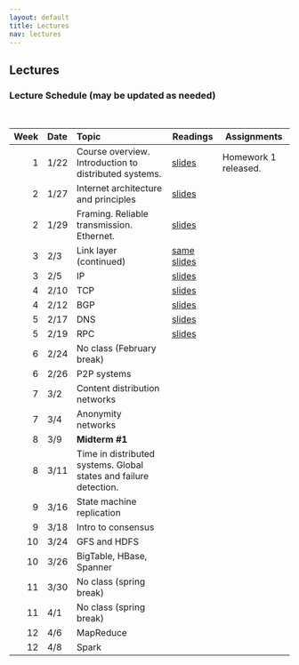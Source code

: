 ```yaml
---
layout: default
title: Lectures
nav: lectures
---
```


## Lectures

<h3 id="toc_2">Lecture Schedule (may be updated as needed)</h3>
<br>
<table>
<thead>
<tr>
<th align="right">Week</th>
<th align="left">Date</th>
<th align="left">Topic</th>
<th>Readings</th>
<th>Assignments</th>
</tr>
</thead>
<tbody>

<tr>
<td align="right">1</td>
<td align="left">1/22</td>
<td align="left">Course overview.  Introduction to distributed systems.</td>
<td><a href="{{ site.url }}/lectures/intro.pdf">slides</a></td>
<td>Homework 1 released.</td>
</tr>

<tr>
<td align="right">2</td>
<td align="left">1/27</td>
<td align="left">Internet architecture and principles</td>
<td><a href="{{ site.url }}/lectures/internet-arch.pdf">slides</a></td>
<td></td>
</tr>

<tr>
<td align="right">2</td>
<td align="left">1/29</td>
<td align="left">Framing.  Reliable transmission.  Ethernet.</td>
<td><a href="{{ site.url }}/lectures/linklayer.pdf">slides</a></td>
<td></td>
</tr>

<tr>
<td align="right">3</td>
<td align="left">2/3</td>
<td align="left">Link layer (continued)</td>
<td><a href="{{ site.url }}/lectures/linklayer.pdf">same slides</a></td>
<td></td>
</tr>

<tr>
<td align="right">3</td>
<td align="left">2/5</td>
<td align="left">IP</td>
<td><a href="{{ site.url }}/lectures/ip.pdf">slides</a></td>
<td></td>
</tr>

<tr>
<td align="right">4</td>
<td align="left">2/10</td>
<td align="left">TCP</td>
<td><a href="{{ site.url }}/lectures/tcp.pdf">slides</a></td>
<td></td>
</tr>

<tr>
<td align="right">4</td>
<td align="left">2/12</td>
<td align="left">BGP</td>
<td><a href="{{ site.url }}/lectures/bgp.pdf">slides</a></td>
<td></td>
</tr>

<tr>
<td align="right">5</td>
<td align="left">2/17</td>
<td align="left">DNS</td>
<td><a href="{{ site.url }}/lectures/dns.pdf">slides</a></td>
<td></td>
</tr>

<tr>
<td align="right">5</td>
<td align="left">2/19</td>
<td align="left">RPC</td>
<td><a href="{{ site.url }}/lectures/rpc.pdf">slides</a></td>
<td></td>
</tr>

<tr>
<td align="right">6</td>
<td align="left">2/24</td>
<td align="left">No class (February break)</td>
<td></td>
<td></td>
</tr>

<tr>
<td align="right">6</td>
<td align="left">2/26</td>
<td align="left">P2P systems</td>
<td></td>
<td></td>
</tr>

<tr>
<td align="right">7</td>
<td align="left">3/2</td>
<td align="left">Content distribution networks</td>
<td></td>
<td></td>
</tr>

<tr>
<td align="right">7</td>
<td align="left">3/4</td>
<td align="left">Anonymity networks</td>
<td></td>
<td></td>
</tr>

<tr>
<td align="right">8</td>
<td align="left">3/9</td>
<td align="left"><b>Midterm #1</b></td>
<td></td>
<td></td>
</tr>

<tr>
<td align="right">8</td>
<td align="left">3/11</td>
<td align="left">Time in distributed systems. Global states and failure detection.</td>
<td></td>
<td></td>
</tr>

<tr>
<td align="right">9</td>
<td align="left">3/16</td>
<td align="left">State machine replication</td>
<td></td>
<td></td>
</tr>

<tr>
<td align="right">9</td>
<td align="left">3/18</td>
<td align="left">Intro to consensus</td>
<td></td>
<td></td>
</tr>

<tr>
<td align="right">10</td>
<td align="left">3/24</td>
<td align="left">GFS and HDFS</td>
<td></td>
<td></td>
</tr>

<tr>
<td align="right">10</td>
<td align="left">3/26</td>
<td align="left">BigTable, HBase, Spanner</td>
<td></td>
<td></td>
</tr>

<tr>
<td align="right">11</td>
<td align="left">3/30</td>
<td align="left">No class (spring break)</td>
<td></td>
<td></td>
</tr>

<tr>
<td align="right">11</td>
<td align="left">4/1</td>
<td align="left">No class (spring break)</td>
<td></td>
<td></td>
</tr>

<tr>
<td align="right">12</td>
<td align="left">4/6</td>
<td align="left">MapReduce</td>
<td></td>
<td></td>
</tr>

<tr>
<td align="right">12</td>
<td align="left">4/8</td>
<td align="left">Spark</td>
<td></td>
<td></td>
</tr>

<!--- <tr>
we can  copy format from here: 

<tr>
    <td align="right">WEEK</td>
    <td align="left">DATE</td>
    <td align="left">LECTURE</td>
    <td>SLIDES</td>
    <td>ANNOUNCEMENT</td>
</tr>
--->



</tbody>
</table>
